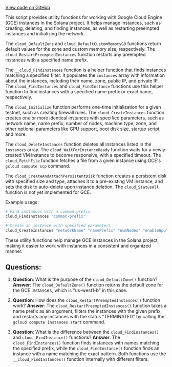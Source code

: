 
[View code on GitHub](https://github.com/solana-labs/solana/blob/master/net/scripts/gce-provider.sh)

This script provides utility functions for working with Google Cloud Engine (GCE) instances in the Solana project. It helps manage instances, such as creating, deleting, and finding instances, as well as restarting preempted instances and initializing the network.

The `cloud_DefaultZone` and `cloud_DefaultCustomMemoryGB` functions return default values for the zone and custom memory size, respectively. The `cloud_RestartPreemptedInstances` function restarts any preempted instances with a specified name prefix.

The `__cloud_FindInstances` function is a helper function that finds instances matching a specified filter. It populates the `instances` array with information about the instances, including their name, zone, public IP, and private IP. The `cloud_FindInstances` and `cloud_FindInstance` functions use this helper function to find instances with a specified name prefix or exact name, respectively.

The `cloud_Initialize` function performs one-time initialization for a given testnet, such as creating firewall rules. The `cloud_CreateInstances` function creates one or more identical instances with specified parameters, such as network name, name prefix, number of nodes, machine type, zone, and other optional parameters like GPU support, boot disk size, startup script, and more.

The `cloud_DeleteInstances` function deletes all instances listed in the `instances` array. The `cloud_WaitForInstanceReady` function waits for a newly created VM instance to become responsive, with a specified timeout. The `cloud_FetchFile` function fetches a file from a given instance using GCE's `gcloud compute scp` command.

The `cloud_CreateAndAttachPersistentDisk` function creates a persistent disk with specified size and type, attaches it to a pre-existing VM instance, and sets the disk to auto-delete upon instance deletion. The `cloud_StatusAll` function is not yet implemented for GCE.

Example usage:

```bash
# Find instances with a common prefix
cloud_FindInstances "common-prefix"

# Create an instance with specified parameters
cloud_CreateInstances "networkName" "namePrefix" "numNodes" "enableGpu" "machineType" "zone" "bootDiskSize" "startupScript" "address" "bootDiskType" "additionalDiskSize" "preemptible"
```

These utility functions help manage GCE instances in the Solana project, making it easier to work with instances in a consistent and organized manner.
## Questions: 
 1. **Question**: What is the purpose of the `cloud_DefaultZone()` function?
   **Answer**: The `cloud_DefaultZone()` function returns the default zone for the GCE instances, which is "us-west1-b" in this case.

2. **Question**: How does the `cloud_RestartPreemptedInstances()` function work?
   **Answer**: The `cloud_RestartPreemptedInstances()` function takes a name prefix as an argument, filters the instances with the given prefix, and restarts any instances with the status "TERMINATED" by calling the `gcloud compute instances start` command.

3. **Question**: What is the difference between the `cloud_FindInstances()` and `cloud_FindInstance()` functions?
   **Answer**: The `cloud_FindInstances()` function finds instances with names matching the specified prefix, while the `cloud_FindInstance()` function finds an instance with a name matching the exact pattern. Both functions use the `__cloud_FindInstances()` function internally with different filters.